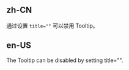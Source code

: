 ## zh-CN

通过设置 `title=""` 可以禁用 Tooltip。

## en-US

The Tooltip can be disabled by setting title="".
